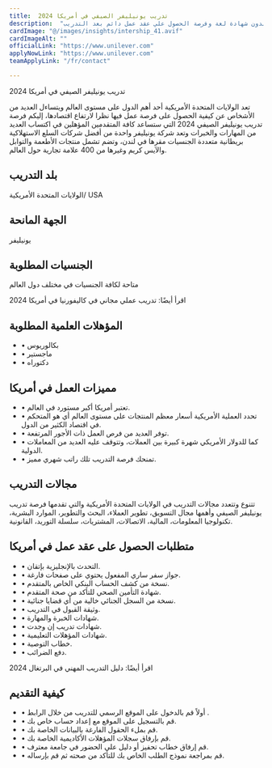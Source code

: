 ```yaml
---
title:  تدريب يونيليفر الصيفي في أمريكا 2024 
description:  "فرصة قوية للتدريب بتمويل كامل في شركة يونيليفر العالمية في أمريكا وبدون شهادة لغة وفرصة الحصول علي عقد عمل دائم بعد التدريب." 
cardImage: "@/images/insights/intership_41.avif" 
cardImageAlt: "" 
officialLink: "https://www.unilever.com" 
applyNowLink: "https://www.unilever.com" 
teamApplyLink: "/fr/contact"

---
```


تدريب يونيليفر الصيفي في أمريكا 2024

تعد الولايات المتحدة الأمريكية أحد أهم الدول على مستوى العالم ويتساءل العديد من الأشخاص عن كيفية الحصول على فرصة عمل فيها نظرا لارتفاع اقتصادها، إليكم فرصة تدريب يونيليفر الصيفي 2024 التي ستساعد كافة المتقدمين المؤهلين في اكتساب العديد من المهارات والخبرات وتعد شركة يونيليفر واحدة من أفضل شركات السلع الاستهلاكية بريطانية متعددة الجنسيات مقرها في لندن، وتضم تشمل منتجات الأطعمة والتوابل والآيس كريم وغيرها من 400 علامة تجارية حول العالم.

## بلد التدريب

الولايات المتحدة الأمريكية/ USA

## الجهة المانحة

يونيليفر

## الجنسيات المطلوبة

متاحة لكافة الجنسيات في مختلف دول العالم

اقرأ أيضًا: تدريب عملي مجاني في كاليفورنيا في أمريكا 2024

## المؤهلات العلمية المطلوبة

- • بكالوريوس
- • ماجستير
- • دكتوراه

## مميزات العمل في أمريكا

- • تعتبر أمريكا أكبر مستورد في العالم.
- • تحدد العملية الأمريكية أسعار معظم المنتجات على مستوى العالم أي هو المتحكم في اقتصاد الكثير من الدول.
- • توفر العديد من فرص العمل ذات الأجور المرتفعة.
- • كما للدولار الأمريكي شهرة كبيرة بين العملات، وتتوقف عليه العديد من المعاملات الدولية.
- • تمنحك فرصة التدريب تلك راتب شهري مميز.

## مجالات التدريب

تتنوع وتتعدد مجالات التدريب في الولايات المتحدة الأمريكية والتي تقدمها فرصة تدريب يونيليفر الصيفي وأهمها مجال التسويق، تطوير العملاء، البحث والتطوير، الموارد البشرية، تكنولوجيا المعلومات، المالية، الاتصالات، المشتريات، سلسلة التوريد، القانونية.

## متطلبات الحصول على عقد عمل في أمريكا

- • التحدث بالإنجليزية بإتقان.
- • جواز سفر ساري المفعول يحتوي على صفحات فارغة.
- • نسخة من كشف الحساب البنكي الخاص بالمتقدم.
- • شهادة التأمين الصحي للتأكد من صحة المتقدم.
- • نسخة من السجل الجنائي خالية من أي قضايا جنائية.
- • وثيقة القبول في التدريب.
- • شهادات الخبرة والمهارة.
- • شهادات تدريب إن وجدت.
- • شهادات المؤهلات التعليمية.
- • خطاب التوصية.
- • دفع الضرائب.

اقرأ أيضًا: دليل التدريب المهني في البرتغال 2024

## كيفية التقديم

- • أولاً قم بالدخول على الموقع الرسمي للتدريب من خلال الرابط .
- • قم بالتسجيل على الموقع مع إعداد حساب خاص بك.
- • قم بملء الحقول الفارغة بالبيانات الخاصة بك.
- • قم بإرفاق سجلات المؤهلات الأكاديمية الخاصة بك.
- • قم إرفاق خطاب تحفيز أو دليل على الحضور في جامعة معترف.
- • قم بمراجعة نموذج الطلب الخاص بك للتأكد من صحته ثم قم بإرساله.


